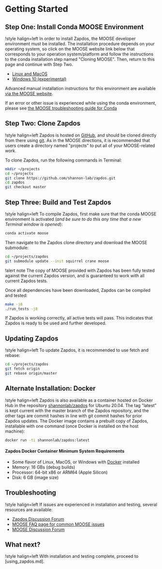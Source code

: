 # Getting Started

## Step One: Install Conda MOOSE Environment

!style halign=left
In order to install Zapdos, the MOOSE developer environment must be installed. The
installation procedure depends on your operating system, so click on the MOOSE
website link below that corresponds to your operation system/platform and follow
the instructions to the conda installation step named "Cloning MOOSE". Then,
return to this page and continue with Step Two.

- [Linux and MacOS](https://mooseframework.inl.gov/getting_started/installation/conda.html)
- [Windows 10 (experimental)](https://mooseframework.inl.gov/getting_started/installation/windows10.html)

Advanced manual installation instructions for this environment are available
[via the MOOSE website](https://mooseframework.inl.gov/getting_started/installation/index.html).

If an error or other issue is experienced while using the conda environment,
please see [the MOOSE troubleshooting guide for Conda](https://mooseframework.inl.gov/help/troubleshooting.html#condaissues)

## Step Two: Clone Zapdos

!style halign=left
Zapdos is hosted on [GitHub](https://github.com/shannon-lab/zapdos), and should
be cloned directly from there using [git](https://git-scm.com/). As in the MOOSE
directions, it is recommended that users create a directory named "projects" to
put all of your MOOSE-related work.

To clone Zapdos, run the following commands in Terminal:

```bash
mkdir ~/projects
cd ~/projects
git clone https://github.com/shannon-lab/zapdos.git
cd zapdos
git checkout master
```

## Step Three: Build and Test Zapdos

!style halign=left
To compile Zapdos, first make sure that the conda MOOSE environment is activated
(*and be sure to do this any time that a new Terminal window is opened*):

```bash
conda activate moose
```

Then navigate to the Zapdos clone directory and download the MOOSE submodule:

```bash
cd ~/projects/zapdos
git submodule update --init squirrel crane moose
```

!alert note
The copy of MOOSE provided with Zapdos has been fully tested against the current
Zapdos version, and is guaranteed to work with all current Zapdos tests.

Once all dependencies have been downloaded, Zapdos can be compiled and tested:

```bash
make -j8
./run_tests -j8
```

If Zapdos is working correctly, all active tests will pass. This indicates that
Zapdos is ready to be used and further developed.

## Updating Zapdos

!style halign=left
To update Zapdos, it is recommended to use fetch and rebase:

```bash
cd ~/projects/zapdos
git fetch origin
git rebase origin/master
```

## Alternate Installation: Docker

!style halign=left
Zapdos is also available as a container hosted on Docker Hub in the repository [shannonlab/zapdos](https://hub.docker.com/r/shannonlab/zapdos)
for Ubuntu 20.04. The tag "latest" is kept current with the master branch of the Zapdos repository,
and the other tags are commit hashes in line with git commit hashes for prior Zapdos updates. The
Docker image contains a prebuilt copy of Zapdos, installable with one command (once Docker is installed
on the host machine):

```bash
docker run -ti shannonlab/zapdos:latest
```

#### Zapdos Docker Container Minimum System Requirements

- Some flavor of Linux, MacOS, or Windows with [Docker](https://www.docker.com) installed
- Memory: 16 GBs (debug builds)
- Processor: 64-bit x86 or ARM64 (Apple Silicon)
- Disk: 6 GB (image size)

## Troubleshooting

!style halign=left
If issues are experienced in installation and testing, several resources
are available:

- [Zapdos Discussion Forum](https://github.com/shannon-lab/zapdos/discussions)
- [MOOSE FAQ page for common MOOSE issues](https://mooseframework.inl.gov/help/faq/index.html)
- [MOOSE Discussion Forum](https://github.com/idaholab/moose/discussions)

## What next?

!style halign=left
With installation and testing complete, proceed to [using_zapdos.md].
